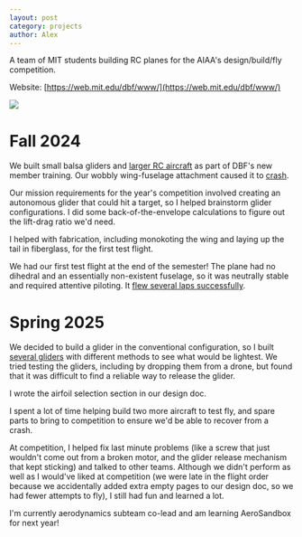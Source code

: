 ```yaml
---
layout: post
category: projects
author: Alex
---
```


A team of MIT students building RC planes for the AIAA's design/build/fly competition. 

Website: [https://web.mit.edu/dbf/www/](https://web.mit.edu/dbf/www/)

![](https://lh7-rt.googleusercontent.com/docsz/AD_4nXf7NZ0s36pohzpuRGUCW_42HPxK_Zf43woaOKqEQ2sTJTAhJ-uz6rReDSlzwBGDxd6kFXVkRbQruotjczKo-JBlrBQFM3wLZhRVs0imRpnTaupout9FevV63KdS4yR0Epgq2z5B?key=uLH69sh4OksxQAjhh3ff2Q)

# Fall 2024
We built small balsa gliders and [larger RC aircraft](https://photos.fife.usercontent.google.com/pw/AP1GczPE7GoR4OznoFX3C11uXpBPQHe35fhCwbed34B8u-nffjMrS1n2niXjjA=w3260-h2445-s-no-gm?authuser=0) as part of DBF's new member training. Our wobbly wing-fuselage attachment caused it to [crash](https://photos.google.com/photo/AF1QipNgvEvfnV4KIrwAhKR6gxvI8QRDwDue5OmDkw0L). 

Our mission requirements for the year's competition involved creating an autonomous glider that could hit a target, so I helped brainstorm glider configurations. I did some back-of-the-envelope calculations to figure out the lift-drag ratio we'd need. 

I helped with fabrication, including monokoting the wing and laying up the tail in fiberglass, for the first test flight. 

We had our first test flight at the end of the semester! The plane had no dihedral and an essentially non-existent fuselage, so it was neutrally stable and required attentive piloting. It [flew several laps successfully](https://photos.google.com/photo/AF1QipNuxspf6d7MaqV82yVmoGNHe6bIbu5GnnhcurE6).
# Spring 2025
We decided to build a glider in the conventional configuration, so I built [several gliders](https://photos.google.com/photo/AF1QipOjgtzB5Aa2wFNig3br6XbG52n0MNU3YRM_3Cna) with different methods to see what would be lightest. We tried testing the gliders, including by dropping them from a drone, but found that it was difficult to find a reliable way to release the glider. 

I wrote the airfoil selection section in our design doc. 

I spent a lot of time helping build two more aircraft to test fly, and spare parts to bring to competition to ensure we'd be able to recover from a crash. 

At competition, I helped fix last minute problems (like a screw that just wouldn't come out from a broken motor, and the glider release mechanism that kept sticking) and talked to other teams. Although we didn't perform as well as I would've liked at competition (we were late in the flight order because we accidentally added extra empty pages to our design doc, so we had fewer attempts to fly), I still had fun and learned a lot. 

I'm currently aerodynamics subteam co-lead and am learning AeroSandbox for next year!